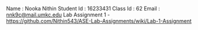 Name : Nooka Nithin
Student Id : 16233431
Class Id : 62
Email : nnk9c@mail.umkc.edu
Lab Assignment 1 - https://github.com/Nithin543/ASE-Lab-Assignments/wiki/Lab-1-Assignment
